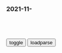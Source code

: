 ### 2021-11-　

```tip
```

<table id="tbc" style="white-space:pre-wrap">
</table>
<button onclick="toggleb()">toggle</button>
<button onclick="loadparse()">loadparse</button>
<br>
<!-- 🌸<br>🍅-　-🍑<hr>🍀 -->
<pre>
<textarea rows="30" cols="100" style="display: none" id="tar">

<font size="4""><b>
孟乔森综合症｜缺爱的人还有什么奇葩事不敢做？</b></font>
https://baijiahao.baidu.com/s?id=1650773766723861861&wfr=spider&for=pc

<font size="1" style="color:#1E90FF"><b>2021/11/7 下午11:24:51</b></font>

<font size="4""><b>
不断编造孩子患病？警惕妈妈患“代理型孟乔森综合征”</b></font>
https://baijiahao.baidu.com/s?id=1708939519590767157&wfr=spider&for=pc

<font size="1" style="color:#1E90FF"><b>2021/11/7 下午11:23:54</b></font>

<font size="4""><b>
图雷特综合症_百度百科</b></font>
https://baike.baidu.com/item/%E5%9B%BE%E9%9B%B7%E7%89%B9%E7%BB%BC%E5%90%88%E7%97%87

频繁的运动性抽动和声带抽动，

遗传性疾病。男性患者比女性多三倍。

<font size="1" style="color:#1E90FF"><b>2021/11/7 下午11:22:42</b></font>

<font size="4""><b>
美国靠低效模仿zg？搞不成</b></font>
https://mbd.baidu.com/newspage/data/landingsuper?context=%7B%22nid%22%3A%22news_9155092806997505850%22%7D&n_type=0&p_from=1

<font size="1" style="color:#1E90FF"><b>2021/11/7 下午11:20:59</b></font>

<font size="4""><b>
保护台湾就是保护自己的瞳孔！</b></font>
https://mbd.baidu.com/newspage/data/landingsuper?context=%7B%22nid%22%3A%22news_9314226069882594435%22%7D&n_type=0&p_from=1

<font size="1" style="color:#1E90FF"><b>2021/11/7 下午11:05:18</b></font>

<font size="4""><b>
同安战役：郑成功的第一次胜利</b></font>
https://mbd.baidu.com/newspage/data/landingsuper?context=%7B%22nid%22%3A%22news_8577386114609281521%22%7D&n_type=0&p_from=1

<font size="1" style="color:#1E90FF"><b>2021/11/7 下午11:05:56</b></font>

<font size="4""><b>
史官们是怎么知道，历史上的绝密事件的？</b></font>
https://mbd.baidu.com/newspage/data/landingsuper?context=%7B%22nid%22%3A%22news_10093745969733718281%22%7D&n_type=0&p_from=1

古希腊史家修昔底德的名著《伯罗奔尼撒战争史》也出现有类似的情况。

幸而修昔底德留下了一番夫子自道，对我们很有参考价值：“在这部历史著作中，我利用了一些现成的演说词，有些是在战争开始之前发表的，有些是在战争时期发表的。

我亲自听到的演说词中的确实词句，我很难记得了，从各种来源告诉我的人也觉得有同样的困难；所以我的方法是这样的：一方面尽量保持实际上所讲的话的大意，同时是演说者说出我认为每个场合所要求他们说出的话语来。”

揣摩角色内心，替人物说话，是很多史学家会做的事情，这里面还涉及到到人类大脑一个最基本的模式，那就是脑补。

<font size="1" style="color:#1E90FF"><b>2021/11/7 下午10:45:27</b></font>

g产凌凌漆：秃头的发明真爆笑，周星驰竟然没笑场，我快不行了,影视,喜剧片,好看视频</b></font>
https://haokan.baidu.com/v?vid=9164963807582183052&sfrom=baidu-feed

错！这只不是一只普通的手电筒，这只是不需要电池的太阳能手电筒，在有光的时候它就会亮。
没有光的时候，绝对不会亮。没光的时候，拿另外一只手电筒照它，它也会亮。

这个发明还真有创意。

这个是超级间谍椅，是专门给人家长时间坐着j视人用的。

我问你怕不怕？你看他怕了是不是。

<font size="1" style="color:#1E90FF"><b>2021/11/7 下午9:32:50</b></font>

<font size="4""><b>
果然我们两个不行啊,动漫,日本动漫,好看视频</b></font>
https://haokan.baidu.com/v?vid=11453318739584023950&sfrom=baidu-feed

果然我们两个不行啊，结束吧

<font size="1" style="color:#1E90FF"><b>2021/11/7 下午9:23:47</b></font>

<font size="4""><b>
z治之外的“大妈”默克尔</b></font>
https://mbd.baidu.com/newspage/data/landingsuper?context=%7B%22nid%22%3A%22news_9486922062077893953%22%7D

“妈妈万岁！”作为德国看守总理的默克尔日前对法国博讷进行告别访问期间，许多站在隔离栏杆后面等待的围观者这样高呼。

她完全可以按常规住在气派、宽敞、现代化的总理府，但16年来，这位“全世界最有权力的女人”一直选择住在教授丈夫略显寒酸的普通民宅里，“隐姓埋名”教授家的主妇。

这是一栋极为普通的四层居民楼，
紧邻柏林施普雷河和著名的洪堡大学。按照德国人的习惯，每栋楼的入口都有住户的名字，默克尔家也不例外。不过，这里标着的却是她丈夫约阿希姆·绍尔的名字“Prof.Dr.Sauer”（绍尔教授），而非默克尔本人。

默克尔从不高高在上，下班走出总理府，她就是一位邻家大妈，德国媒体亲切地称她为“妈咪”。

皮尤研究中心调查发现，82%的法国人信任默克尔。不过，法国人称颂的主要是默克尔的人格而非政策。

<font size="1" style="color:#1E90FF"><b>2021/11/7 下午9:17:35</b></font>

<font size="4""><b>
比利时z府被控“危害人类罪”：殖民刚果时强z种族隔离</b></font>
https://view.inews.qq.com/a/20211107A05UNX00

五名比利时-刚果混血儿终于不堪沉默，向比利时z府提起了“危害人类罪”诉讼。

<font size="1" style="color:#1E90FF"><b>2021/11/7 下午9:04:26</b></font>

<font size="4""><b>
美gz府疫苗强z接种令再遭阻击，超半数州对联邦z府提起诉讼_腾讯新闻</b></font>
https://new.qq.com/omn/20211106/20211106V0867D00.html

<font size="1" style="color:#1E90FF"><b>2021/11/7 下午9:04:52</b></font>

<font size="4""><b>
南开大学老师王树z起诉美g联邦z府。反而家门被泼漆，原因何在_网易订阅</b></font>
https://www.163.com/dy/article/GM8P067U0543KBYF.html

<font size="1" style="color:#1E90FF"><b>2021/11/7 下午9:05:17</b></font>

<font size="4""><b>
宇宙骑士：最后人类将成为“寄主”！花开之时就是地球毁灭之日,动漫,日本动漫,好看视频</b></font>
https://haokan.baidu.com/v?vid=8244122062304422694&sfrom=baidu-feed

进行q略吧，现在情况就是这样。

拉达姆树并不是拉达姆人，只是向主人服务的低等生物。

拉达姆树开花了。

他们都是以培养为目的的植物生物。

拉达姆树开花的时候也就是地球被q略成功之时，是不是现在呢？

生存的人类全部要被改造了。

伍巧春dF
别瞎说大实话

d652535281
可惜拉达姆人从来都没有出现过

<font size="1" style="color:#1E90FF"><b>2021/11/7 下午4:17:31</b></font>

<font size="4""><b>
知乎260万人关注：有文化的人可以有多可怕？</b></font>
https://mbd.baidu.com/newspage/data/landingsuper?context=%7B%22nid%22%3A%22news_9345652616273800946%22%7D

他们的眼界、格局、思维方式，都决定了他们注定和其他人过着不同的人生。

而这1万多名老人中，无一人报案。甚至在j方上门取证时，老人都不愿承认自己被骗……

这些时间都是有成本的。

只要看看找个保姆要多少钱，就知道他们每个人每个月必须从老人身上挣到多少钱了。

答主很认真地说：“秦始皇
为建立专z主义zy集qz度开创新局面。对zg和世界历史产生深远影响，奠定zg两千余年z治z度基本格局，

最后他选择了h为，因为更喜欢h为的企业文化。

而真正的名门淑女，哪里是这样浮于表面的包装？

她们自身的优雅和内涵，来自于长年累月的积累。

当我们还是个孩子的时候，吃过很多食物，现在已经记不起来吃过什么了。但可以肯定的是，它们中的一部分已经长成我们的骨头和血肉。同样的道理，一个人认真读过的书其实早已融进他的灵魂，沉淀成智慧和情感，只要一个触动点，就会喷薄而出。

<font size="1" style="color:#1E90FF"><b>2021/11/7 下午3:56:40</b></font>

<font size="4""><b>
“仅三天可见”，身边的人开始消失在朋友圈</b></font>
https://mbd.baidu.com/newspage/data/landingsuper?context=%7B%22nid%22%3A%22news_9625210890641613635%22%7D&n_type=0&p_from=1

不知道从什么时候开始，

身边的朋友都不爱发朋友圈了。

有时候突然想起一个很久没联系的人，

想了解一下TA的近况，

打开TA的朋友圈，

只收获一句“仅三天可见”。

为啥“自闭”朋友圈的人，

越来越多了？
https://pics7.baidu.com/feed/7e3e6709c93d70cfa5d39ce5440cb309bba12b02.jpeg?token=834cefaf45ea12bdba6431eb25773d2b

我翻了翻自己的朋友圈一一18、19年我跟孔雀开屏似
的疯狂爱美拍照发圈，本来以为现在回头去看会变成
黑历史，没想到我居然很喜欢那个时期的自己，开心
自信幸福，难怪那时候有追求者
https://pics7.baidu.com/feed/f603918fa0ec08fa008be7b4e53e5f6454fbda70.jpeg?token=d6ad20250cfc019a6baa1d1c13e43343

<font size="1" style="color:#1E90FF"><b>2021/11/7 上午10:42:46</b></font>

<font size="4""><b>
肌肉猛男因为得罪了仙女，被强制穿上粉嫩仙女裙，完成两周的任务,影视,喜剧片,好看视频</b></font>
https://haokan.baidu.com/v?vid=15614327142693575569&sfrom=baidu-feed

肌肉猛男因为得罪了仙女，被强制穿上粉嫩仙女裙，完成两周的任务,影视,喜剧片,好看视频

<font size="1" style="color:#1E90FF"><b>2021/11/7 上午10:36:29</b></font>

<font size="4""><b>
他是“伍豪事件”的始作俑者，曾用八万大洋买周el人头，周el参加他的追悼会时却流下热泪_读书周报 _ 文汇网</b></font>
http://whb.cn/zhuzhan/dushu/20200909/369897.html

周el晚年患病，上手术台前留下一句话“我不是叛徒”，这是指“伍豪（周el化名）事件”，

<font size="1" style="color:#1E90FF"><b>2021/11/7 上午10:30:30</b></font>
<font size="4""><b>
看到哈妮克孜跳舞，终于明白古代帝王为啥喜欢劫掠西域！美翻了！,舞蹈,艺术舞蹈,好看视频</b></font>
https://haokan.baidu.com/v?vid=7472825534683360850&sfrom=baidu-feed

看到哈妮克孜跳舞，终于明白古代帝王为啥喜欢劫掠西域！美翻了！,舞蹈,艺术舞蹈,好看视频

<font size="1" style="color:#1E90FF"><b>2021/11/7 上午10:18:22</b></font>

</textarea>
</pre>
<!-- 🍀<br>🍑-　-🍅<hr>🌸 -->

<script src="https://cdn.jsdelivr.net/npm/jquery@3.5.1/dist/jquery.min.js"></script>

<link rel="stylesheet" href="https://cdn.jsdelivr.net/gh/fancyapps/fancybox@3.5.7/dist/jquery.fancybox.min.css" />
<script src="https://cdn.jsdelivr.net/gh/fancyapps/fancybox@3.5.7/dist/jquery.fancybox.min.js"></script>

<script type="text/javascript">

var __urlRegex = /(\b(https?|ftp|file):\/\/[-A-Z0-9+&@#\/%?=~_|!:,.;]*[-A-Z0-9+&@#\/%=~_|])/ig;
var __imgRegex = /\.(?:jpe?g|gif|png)$/i;

loadparse();

function parseURL($string){

    var exp = __urlRegex;
    return $string.replace(exp,function(match){
            __imgRegex.lastIndex=0;
            if(__imgRegex.test(match)){
                return '<a data-fancybox="gallery" href="' + match.replace("/p=700", "")
                 + '"><img src="' + match.replace("/p=700", "/p=160x200")+'" width="64"></a>';
            }
            else{
                return '<a href="' + match + '" target="_blank">' + match + '</a>';
            }
        }
    );
}

function loadparse() {
  tbc.innerHTML = parseURL(tar.value);
}

function toggleb() {
  var x = document.getElementById("tar");
  if (x.style.display === "none") {
    x.style.display = "";
  } else {
    x.style.display = "none";
  }
}

</script>
